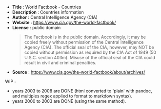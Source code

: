 - **Title** : World Factbook - Countries
- **Description** : Countries information
- **Author** : Central Intelligence Agency (CIA)
- **Website** : https://www.cia.gov/the-world-factbook/
- **License** : public domain
  > The Factbook is in the public domain. Accordingly, it may be copied freely without permission of the Central Intelligence Agency (CIA). 
  > The official seal of the CIA, however, may NOT be copied without permission as required by the CIA Act of 1949 (50 U.S.C. section 403m). Misuse of the official seal of the CIA could result in civil and criminal penalties.
- **Source** : https://www.cia.gov/the-world-factbook/about/archives/


WIP : 
- years 2003 to 2008 are DONE (html converted to 'plain' with pandoc, and multiples regex applied to format to markdown syntax).
- years 2000 to 2003 are DONE (using the same method).